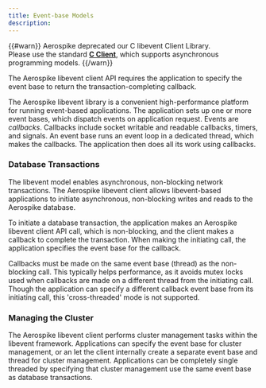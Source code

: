 ```yaml
---
title: Event-base Models
description: 
---
```


{{#warn}}
Aerospike deprecated our C libevent Client Library.
<BR>
Please use the standard **[C Client](https://www.aerospike.com/download/client/c/)**, which supports asynchronous programming models.
{{/warn}}

The Aerospike libevent client API requires the application to specify the event base to return the transaction-completing callback.

The Aerospike libevent library is a convenient high-performance platform for running event-based applications. The application sets up one or more event bases, which dispatch events on application request. Events are _callbacks_. Callbacks include socket writable and readable callbacks, timers, and signals. An event base runs an event loop in a dedicated thread, which makes the callbacks. The application then does all its work using callbacks.

### Database Transactions

The libevent model enables asynchronous, non-blocking network transactions. The Aerospike libevent client allows libevent-based applications to initiate asynchronous, non-blocking writes and reads to the Aerospike database.

To initiate a database transaction, the application makes an Aerospike libevent client API call, which is non-blocking, and the client makes a callback to complete the transaction. When making the initiating call, the application specifies the event base for the callback.


Callbacks must be made on the same event base (thread) as the non-blocking call. This typically helps performance, as it avoids mutex locks  used when callbacks are made on a different thread from the initiating call. Though the application can specify a different callback event base from its initiating call, this 'cross-threaded' mode is not supported.

### Managing the Cluster

The Aerospike libevent client performs cluster management tasks within the libevent framework. Applications can specify the event base for cluster management, or an let the client internally create a separate event base and thread for cluster management. Applications can be completely single threaded by specifying that cluster management use the same event base as database transactions. 
